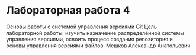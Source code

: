 # Лабораторная работа 4
Основы работы с системой управления версиями Git
Цель лабораторной работы:
изучить назначение распределённой системы управления версиями, освоить процесс создания репозитория и основы управления версиями файлов.
Мешков Александр Анатольевич
